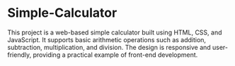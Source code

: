 # Simple-Calculator
This project is a web-based simple calculator built using HTML, CSS, and JavaScript. It supports basic arithmetic operations such as addition, subtraction, multiplication, and division. The design is responsive and user-friendly, providing a practical example of front-end development.
